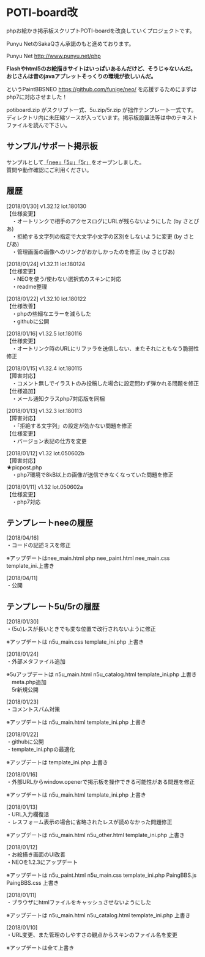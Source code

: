 # POTI-board改
phpお絵かき掲示板スクリプトPOTI-boardを改良していくプロジェクトです。

Punyu NetのSakaQさん承諾のもと進めております。

Punyu Net
http://www.punyu.net/php

**Flashやhtml5のお絵描きサイトはいっぱいあるんだけど、そうじゃないんだ。  
おじさんは昔のjavaアプレットそっくりの環境が欲しいんだ。**

というPaintBBSNEO https://github.com/funige/neo/ を応援するためにまずはphp7に対応させました！

potiboard.zip がスクリプト一式、5u.zip/5r.zip が拙作テンプレート一式です。  
ディレクトリ内に未圧縮ソースが入っています。掲示板設置法等は中のテキストファイルを読んで下さい。  

## サンプル/サポート掲示板

サンプルとして<a href="https://sakots.red/nee/">「nee」</a><a href="https://sakots.red/5u/">「5u」</a><a href="https://sakots.red/5r/">「5r」</a>をオープンしました。  
質問や動作確認にご利用ください。

## 履歴

[2018/01/30] v1.32.12 lot.180130  
【仕様変更】  
　・オートリンクで相手のアクセスログにURLが残らないようにした (by さとぴあ)  
　・拒絶する文字列の指定で大文字小文字の区別をしないように変更 (by さとぴあ)  
　・管理画面の画像へのリンクがおかしかったのを修正 (by さとぴあ)  
  
[2018/01/24] v1.32.11 lot.180124  
【仕様変更】  
　・NEOを使う/使わない選択式のスキンに対応  
　・readme整理  

[2018/01/22] v1.32.10 lot.180122  
【仕様改善】  
　・phpの些細なエラーを減らした  
　・githubに公開  

[2018/01/16] v1.32.5 lot.180116  
【仕様変更】  
　・オートリンク時のURLにリファラを送信しない、またそれにともなう脆弱性修正  

[2018/01/15] v1.32.4 lot.180115  
【障害対応】  
　・コメント無しでイラストのみ投稿した場合に設定問わず弾かれる問題を修正  
【仕様追加】  
　・メール通知クラスphp7対応版を同梱  

[2018/01/13] v1.32.3 lot.180113  
【障害対応】  
　・「拒絶する文字列」の設定が効かない問題を修正  
【仕様変更】  
　・バージョン表記の仕方を変更  

[2018/01/12] v1.32 lot.050602b  
【障害対応】  
★picpost.php  
　・php7環境で8kB以上の画像が送信できなくなっていた問題を修正  

[2018/01/11] v1.32 lot.050602a  
【仕様変更】  
　・php7対応  

## テンプレートneeの履歴

[2018/04/16]  
・コードの記述ミスを修正  
  
※アップデートはnee_main.html php nee_paint.html nee_main.css template_ini.上書き  
  
[2018/04/11]  
・公開  

## テンプレート5u/5rの履歴

[2018/01/30]  
・(5u)レスが長いときでも変な位置で改行されないように修正  
  
※アップデートは n5u_main.css template_ini.php 上書き  
  
[2018/01/24]  
・外部メタファイル追加  

※5uアップデートは n5u_main.html n5u_catalog.html template_ini.php 上書き  
　meta.php追加  
　5r新規公開

[2018/01/23]  
・コメントスパム対策  

※アップデートは n5u_main.html template_ini.php 上書き  

[2018/01/22]  
・githubに公開  
・template_ini.phpの最適化  

※アップデートは template_ini.php 上書き  

[2018/01/16]  
・外部URLからwindow.openerで掲示板を操作できる可能性がある問題を修正  

※アップデートは n5u_main.html template_ini.php 上書き  

[2018/01/13]  
・URL入力欄復活  
・レスフォーム表示の場合に省略されたレスが読めなかった問題修正  

※アップデートは n5u_main.html n5u_other.html template_ini.php 上書き  

[2018/01/12]  
・お絵描き画面のUI改善  
・NEOを1.2.3にアップデート  

※アップデートは n5u_paint.html n5u_main.css template_ini.php PaingBBS.js PaingBBS.css 上書き  

[2018/01/11]  
・ブラウザにhtmlファイルをキャッシュさせないようにした  

※アップデートは n5u_main.html n5u_catalog.html template_ini.php 上書き  

[2018/01/10]  
・URL変更、また管理のしやすさの観点からスキンのファイル名を変更  

※アップデートは全て上書き  
